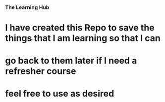### The Learning Hub

# I have created this Repo to save the things that I am learning so that I can 
# go back to them later if I need a refresher course
# feel free to use as desired
